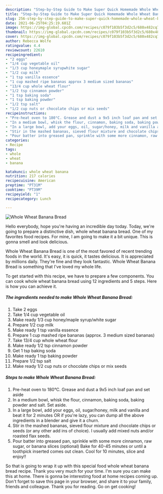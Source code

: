 ```yaml
---
description: "Step-by-Step Guide to Make Super Quick Homemade Whole Wheat Banana Bread"
title: "Step-by-Step Guide to Make Super Quick Homemade Whole Wheat Banana Bread"
slug: 256-step-by-step-guide-to-make-super-quick-homemade-whole-wheat-banana-bread
date: 2021-06-25T04:25:19.601Z
image: https://img-global.cpcdn.com/recipes/c079f103b5f3d2c5/680x482cq70/whole-wheat-banana-bread-recipe-main-photo.jpg
thumbnail: https://img-global.cpcdn.com/recipes/c079f103b5f3d2c5/680x482cq70/whole-wheat-banana-bread-recipe-main-photo.jpg
cover: https://img-global.cpcdn.com/recipes/c079f103b5f3d2c5/680x482cq70/whole-wheat-banana-bread-recipe-main-photo.jpg
author: Rebecca Wolfe
ratingvalue: 4.4
reviewcount: 22610
recipeingredient:
- "2 eggs"
- "1/4 cup vegetable oil"
- "1/3 cup honeymaple syrupwhite sugar"
- "1/2 cup milk"
- "1 tsp vanilla essence"
- "1 cup mashed ripe bananas approx 3 medium sized bananas"
- "13/4 cup whole wheat flour"
- "1/2 tsp cinnamon powder"
- "1 tsp baking soda"
- "1 tsp baking powder"
- "1/2 tsp salt"
- "1/2 cup nuts or chocolate chips or mix seeds"
recipeinstructions:
- "Pre-heat oven to 180°C. Grease and dust a 9x5 inch loaf pan and set aside"
- "In a medium bowl, whisk the flour, cinnamon, baking soda, baking powder and salt. Set aside."
- "In a large bowl, add your eggs, oil, sugar/honey, milk and vanilla and beat it for 2 minutes OR if you&#39;re lazy, you can dump all the above ingredients in a blender and give it a churn."
- "Stir in the mashed bananas, sieved flour mixture and chocolate chips or seeds (or any other add ins of choice). I usually add mixed nuts and/or roasted flax seeds."
- "Pour batter into greased pan, sprinkle with some more cinnamon, raw sugar, or banana slices (optional) Bake for 40-45 minutes or until a toothpick inserted comes out clean. Cool for 10 minutes, slice and enjoy!!"
categories:
- Recipe
tags:
- whole
- wheat
- banana

katakunci: whole wheat banana 
nutrition: 217 calories
recipecuisine: American
preptime: "PT31M"
cooktime: "PT39M"
recipeyield: "1"
recipecategory: Lunch

---
```



![Whole Wheat Banana Bread](https://img-global.cpcdn.com/recipes/c079f103b5f3d2c5/680x482cq70/whole-wheat-banana-bread-recipe-main-photo.jpg)

Hello everybody, hope you're having an incredible day today. Today, we're going to prepare a distinctive dish, whole wheat banana bread. One of my favorites food recipes. For mine, I am going to make it a bit unique. This is gonna smell and look delicious.



Whole Wheat Banana Bread is one of the most favored of recent trending foods in the world. It's easy, it is quick, it tastes delicious. It is appreciated by millions daily. They're fine and they look fantastic. Whole Wheat Banana Bread is something that I've loved my whole life.


To get started with this recipe, we have to prepare a few components. You can cook whole wheat banana bread using 12 ingredients and 5 steps. Here is how you can achieve it.

<!--inarticleads1-->

##### The ingredients needed to make Whole Wheat Banana Bread:

1. Take 2 eggs
1. Take 1/4 cup vegetable oil
1. Make ready 1/3 cup honey/maple syrup/white sugar
1. Prepare 1/2 cup milk
1. Make ready 1 tsp vanilla essence
1. Prepare 1 cup mashed ripe bananas (approx. 3 medium sized bananas)
1. Take 13/4 cup whole wheat flour
1. Make ready 1/2 tsp cinnamon powder
1. Get 1 tsp baking soda
1. Make ready 1 tsp baking powder
1. Prepare 1/2 tsp salt
1. Make ready 1/2 cup nuts or chocolate chips or mix seeds




<!--inarticleads2-->

##### Steps to make Whole Wheat Banana Bread:

1. Pre-heat oven to 180°C. Grease and dust a 9x5 inch loaf pan and set aside
1. In a medium bowl, whisk the flour, cinnamon, baking soda, baking powder and salt. Set aside.
1. In a large bowl, add your eggs, oil, sugar/honey, milk and vanilla and beat it for 2 minutes OR if you&#39;re lazy, you can dump all the above ingredients in a blender and give it a churn.
1. Stir in the mashed bananas, sieved flour mixture and chocolate chips or seeds (or any other add ins of choice). I usually add mixed nuts and/or roasted flax seeds.
1. Pour batter into greased pan, sprinkle with some more cinnamon, raw sugar, or banana slices (optional) Bake for 40-45 minutes or until a toothpick inserted comes out clean. Cool for 10 minutes, slice and enjoy!!




So that is going to wrap it up with this special food whole wheat banana bread recipe. Thank you very much for your time. I'm sure you can make this at home. There is gonna be interesting food at home recipes coming up. Don't forget to save this page in your browser, and share it to your family, friends and colleague. Thank you for reading. Go on get cooking!

